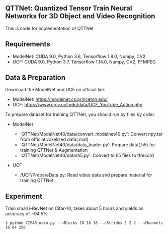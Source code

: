 ## QTTNet: Quantized Tensor Train Neural Networks for 3D Object and Video Recognition

This is code for implementation of QTTNet

## Requirements

- ModelNet: CUDA 9.0, Python 3.6, Tensorflow 1.8.0, Numpy, CV2
- UCF: CUDA 9.0, Python 3.7, Tensorflow 1.14.0, Numpy, CV2, FFMPEG

## Data & Preparation

Download the ModelNet and UCF on official link

- ModelNet: https://modelnet.cs.princeton.edu/
- UCF: https://www.crcv.ucf.edu/data/UCF_YouTube_Action.php

To prepare dataset for training QTTNet, you should run py files by order.

- ModelNet

	* 'QTTNet/ModelNet40/data/convert_modelnet40.py': Convert npy.tar from official voxelized data(.mat)
	* 'QTTNet/ModelNet40/data/data_loader.py': Prepare data(.h5) for training QTTNet & Augmentation
	* 'QTTNet/ModelNet40/data/h5.py': Convert to h5 files to tfrecord

- UCF

	* /UCF/PrepareData.py: Read video data and prepare material for training QTTNet

## Experiment


Train small i-RevNet on Cifar-10, takes about 5 hours and yields an accuracy of ~94.5%
```
$ python CIFAR_main.py --nBlocks 18 18 18 --nStrides 1 2 2 --nChannels 16 64 256
```
